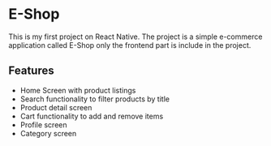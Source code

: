 # E-Shop

This is my first project on React Native. The project is a simple e-commerce application called E-Shop only the frontend part is include in the project.

## Features

- Home Screen with product listings
- Search functionality to filter products by title
- Product detail screen
- Cart functionality to add and remove items
- Profile screen
- Category screen

